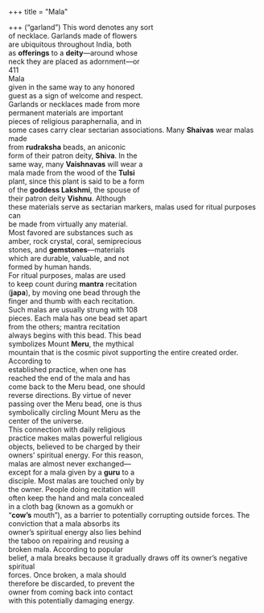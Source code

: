 +++
title = "Mala"

+++
(“garland”) This word denotes any sort  
of necklace. Garlands made of flowers  
are ubiquitous throughout India, both  
as **offerings** to a **deity**—around whose  
neck they are placed as adornment—or  
411  
Mala  
given in the same way to any honored  
guest as a sign of welcome and respect.  
Garlands or necklaces made from more  
permanent materials are important  
pieces of religious paraphernalia, and in  
some cases carry clear sectarian associations. Many **Shaivas** wear malas made  
from **rudraksha** beads, an aniconic  
form of their patron deity, **Shiva**. In the  
same way, many **Vaishnavas** will wear a  
mala made from the wood of the **Tulsi**  
plant, since this plant is said to be a form  
of the **goddess Lakshmi**, the spouse of  
their patron deity **Vishnu**. Although  
these materials serve as sectarian markers, malas used for ritual purposes can  
be made from virtually any material.  
Most favored are substances such as  
amber, rock crystal, coral, semiprecious  
stones, and **gemstones**—materials  
which are durable, valuable, and not  
formed by human hands.  
For ritual purposes, malas are used  
to keep count during **mantra** recitation  
(**japa**), by moving one bead through the  
finger and thumb with each recitation.  
Such malas are usually strung with 108  
pieces. Each mala has one bead set apart  
from the others; mantra recitation  
always begins with this bead. This bead  
symbolizes Mount **Meru**, the mythical  
mountain that is the cosmic pivot supporting the entire created order. According to  
established practice, when one has  
reached the end of the mala and has  
come back to the Meru bead, one should  
reverse directions. By virtue of never  
passing over the Meru bead, one is thus  
symbolically circling Mount Meru as the  
center of the universe.  
This connection with daily religious  
practice makes malas powerful religious  
objects, believed to be charged by their  
owners’ spiritual energy. For this reason,  
malas are almost never exchanged—  
except for a mala given by a **guru** to a  
disciple. Most malas are touched only by  
the owner. People doing recitation will  
often keep the hand and mala concealed  
in a cloth bag (known as a gomukh or  
“**cow’s** mouth”), as a barrier to potentially corrupting outside forces. The  
conviction that a mala absorbs its  
owner’s spiritual energy also lies behind  
the taboo on repairing and reusing a  
broken mala. According to popular  
belief, a mala breaks because it gradually draws off its owner’s negative spiritual  
forces. Once broken, a mala should  
therefore be discarded, to prevent the  
owner from coming back into contact  
with this potentially damaging energy.